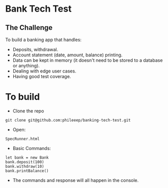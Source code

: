 # Bank Tech Test

## The Challenge
To build a banking app that handles: 
- Deposits, withdrawal.
- Account statement (date, amount, balance) printing.
- Data can be kept in memory (it doesn't need to be stored to a database or anything).
- Dealing with edge user cases.
- Having good test coverage. 

# To build 
- Clone the repo
```
git clone git@github.com:phileeep/banking-tech-test.git

```

- Open:
```
SpecRunner.html
```

- Basic Commands:
```
let bank = new Bank
bank.deposit(100)
bank.withdraw(10)
bank.printBalance()
```

- The commands and response will all happen in the console.
